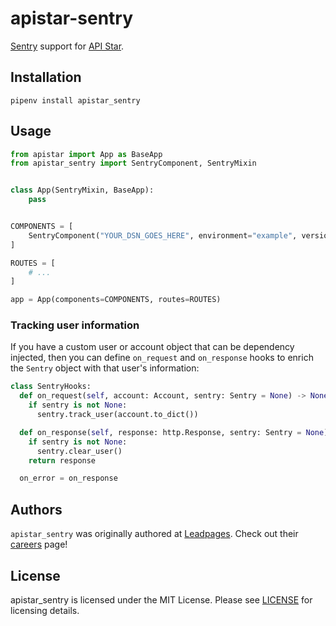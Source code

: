 # apistar-sentry

[Sentry] support for [API Star].


## Installation

    pipenv install apistar_sentry


## Usage

``` python
from apistar import App as BaseApp
from apistar_sentry import SentryComponent, SentryMixin


class App(SentryMixin, BaseApp):
    pass


COMPONENTS = [
    SentryComponent("YOUR_DSN_GOES_HERE", environment="example", version="0.1.0"),
]

ROUTES = [
    # ...
]

app = App(components=COMPONENTS, routes=ROUTES)
```

### Tracking user information

If you have a custom user or account object that can be dependency
injected, then you can define `on_request` and `on_response` hooks to
enrich the `Sentry` object with that user's information:

``` python
class SentryHooks:
  def on_request(self, account: Account, sentry: Sentry = None) -> None:
    if sentry is not None:
      sentry.track_user(account.to_dict())

  def on_response(self, response: http.Response, sentry: Sentry = None) -> http.Response:
    if sentry is not None:
      sentry.clear_user()
    return response

  on_error = on_response
```


## Authors

`apistar_sentry` was originally authored at [Leadpages][leadpages].
Check out their [careers] page!


## License

apistar_sentry is licensed under the MIT License.  Please see
[LICENSE] for licensing details.


[Sentry]: https://getsentry.com
[API Star]: https://github.com/encode/apistar/
[leadpages]: https://leadpages.net
[careers]: https://www.leadpages.net/careers
[LICENSE]: https://github.com/Bogdanp/apistar_sentry/blob/master/LICENSE
